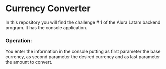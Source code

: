 # Currency Converter


In this repository you will find the challenge # 1 of the Alura Latam backend program. It has the console application.

### Operation:

You enter the information in the console putting as first parameter the base currency, as second parameter the desired currency and as last parameter the amount to convert.
